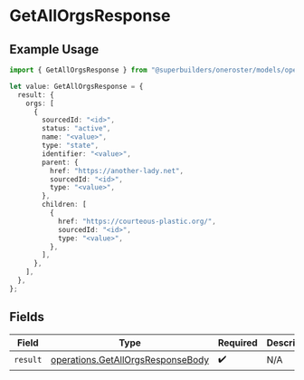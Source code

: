 # GetAllOrgsResponse

## Example Usage

```typescript
import { GetAllOrgsResponse } from "@superbuilders/oneroster/models/operations";

let value: GetAllOrgsResponse = {
  result: {
    orgs: [
      {
        sourcedId: "<id>",
        status: "active",
        name: "<value>",
        type: "state",
        identifier: "<value>",
        parent: {
          href: "https://another-lady.net",
          sourcedId: "<id>",
          type: "<value>",
        },
        children: [
          {
            href: "https://courteous-plastic.org/",
            sourcedId: "<id>",
            type: "<value>",
          },
        ],
      },
    ],
  },
};
```

## Fields

| Field                                                                                  | Type                                                                                   | Required                                                                               | Description                                                                            |
| -------------------------------------------------------------------------------------- | -------------------------------------------------------------------------------------- | -------------------------------------------------------------------------------------- | -------------------------------------------------------------------------------------- |
| `result`                                                                               | [operations.GetAllOrgsResponseBody](../../models/operations/getallorgsresponsebody.md) | :heavy_check_mark:                                                                     | N/A                                                                                    |